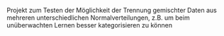 Projekt zum Testen der Möglichkeit der Trennung gemischter Daten aus mehreren unterschiedlichen Normalverteilungen, z.B. um beim unüberwachten Lernen besser kategorisieren zu können
